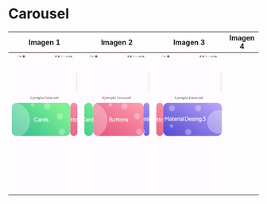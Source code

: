 # Carousel

| Imagen 1 | Imagen 2 | Imagen 3 | Imagen 4 |
| -------- | -------- | -------- | -------- |
| ![Ejemplo de imagen](./capturas/1.png) | ![Ejemplo de imagen](./capturas/2.png) | ![Ejemplo de imagen](./capturas/3.png)
